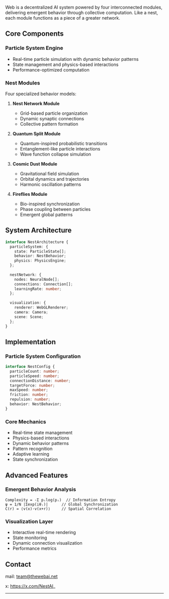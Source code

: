 Web is a decentralized AI system powered by four interconnected modules, delivering emergent behavior through collective computation. Like a nest, each module functions as a piece of a greater network.

## Core Components

### Particle System Engine
- Real-time particle simulation with dynamic behavior patterns
- State management and physics-based interactions
- Performance-optimized computation

### Nest Modules
Four specialized behavior models:

1. **Nest Network Module**
   - Grid-based particle organization
   - Dynamic synaptic connections
   - Collective pattern formation

2. **Quantum Split Module**
   - Quantum-inspired probabilistic transitions
   - Entanglement-like particle interactions
   - Wave function collapse simulation

3. **Cosmic Dust Module**
   - Gravitational field simulation
   - Orbital dynamics and trajectories
   - Harmonic oscillation patterns

4. **Fireflies Module**
   - Bio-inspired synchronization
   - Phase coupling between particles
   - Emergent global patterns

## System Architecture

```typescript
interface NestArchitecture {
  particleSystem: {
    state: ParticleState[];
    behavior: NestBehavior;
    physics: PhysicsEngine;
  };
  
  nestNetwork: {
    nodes: NeuralNode[];
    connections: Connection[];
    learningRate: number;
  };
  
  visualization: {
    renderer: WebGLRenderer;
    camera: Camera;
    scene: Scene;
  };
}
```

## Implementation

### Particle System Configuration

```typescript
interface NestConfig {
  particleCount: number;
  particleSpeed: number;
  connectionDistance: number;
  targetForce: number;
  maxSpeed: number;
  friction: number;
  repulsion: number;
  behavior: NestBehavior;
}
```

### Core Mechanics

- Real-time state management
- Physics-based interactions
- Dynamic behavior patterns
- Pattern recognition
- Adaptive learning
- State synchronization

## Advanced Features

### Emergent Behavior Analysis
```
Complexity = -Σ pᵢlog(pᵢ)  // Information Entropy
ψ = 1/N |Σexp(iθⱼ)|      // Global Synchronization
C(r) = ⟨v(x)·v(x+r)⟩     // Spatial Correlation
```

### Visualization Layer
- Interactive real-time rendering
- State monitoring
- Dynamic connection visualization
- Performance metrics

## Contact

mail: team@thewebai.net

x: https://x.com/NestAI_

---


